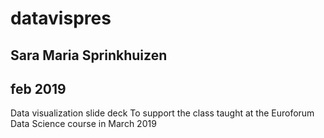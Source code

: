 # datavispres
## Sara Maria Sprinkhuizen
## feb 2019

Data visualization slide deck 
To support the class taught at the Euroforum Data Science course in March 2019
